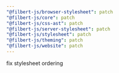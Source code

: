 ```yaml
---
"@filbert-js/browser-stylesheet": patch
"@filbert-js/core": patch
"@filbert-js/css-ast": patch
"@filbert-js/server-stylesheet": patch
"@filbert-js/stylesheet": patch
"@filbert-js/theming": patch
"@filbert-js/website": patch
---
```


fix stylesheet ordering

